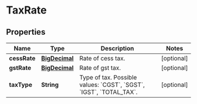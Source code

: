 
# TaxRate

## Properties
Name | Type | Description | Notes
------------ | ------------- | ------------- | -------------
**cessRate** | [**BigDecimal**](BigDecimal.md) | Rate of cess tax. |  [optional]
**gstRate** | [**BigDecimal**](BigDecimal.md) | Rate of gst tax. |  [optional]
**taxType** | **String** | Type of tax. Possible values: &#x60;CGST&#x60;, &#x60;SGST&#x60;, &#x60;IGST&#x60;, &#x60;TOTAL_TAX&#x60;. |  [optional]



